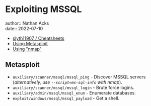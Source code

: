 # Exploiting MSSQL

author:: Nathan Acks  
date:: 2022-07-10

* [slyth11907 / Cheatsheets](https://github.com/slyth11907/Cheatsheets)
* [Using Metasploit](metasploit.md)
* [Using "nmap"](nmap.md)

## Metasploit

* `auxiliary/scanner/mssql/mssql_ping` - Discover MSSQL servers (*alternatively, use `--script=ms-sql-info` with nmap*).
* `auxiliary/scanner/mssql/mssql_login` - Brute force logins.
* `auxiliary/admin/mssql/mssql_enum` - Enumerate databases.
* `exploit/windows/mssql/mssql_payload` - Get a shell.
